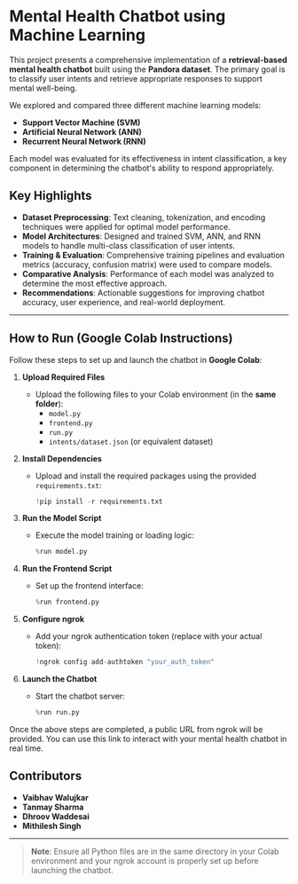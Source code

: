 # Mental Health Chatbot using Machine Learning

This project presents a comprehensive implementation of a **retrieval-based mental health chatbot** built using the **Pandora dataset**. The primary goal is to classify user intents and retrieve appropriate responses to support mental well-being.

We explored and compared three different machine learning models:
-  **Support Vector Machine (SVM)**
-  **Artificial Neural Network (ANN)**
-  **Recurrent Neural Network (RNN)**

Each model was evaluated for its effectiveness in intent classification, a key component in determining the chatbot's ability to respond appropriately.

##  Key Highlights

- **Dataset Preprocessing**: Text cleaning, tokenization, and encoding techniques were applied for optimal model performance.
- **Model Architectures**: Designed and trained SVM, ANN, and RNN models to handle multi-class classification of user intents.
- **Training & Evaluation**: Comprehensive training pipelines and evaluation metrics (accuracy, confusion matrix) were used to compare models.
- **Comparative Analysis**: Performance of each model was analyzed to determine the most effective approach.
- **Recommendations**: Actionable suggestions for improving chatbot accuracy, user experience, and real-world deployment.

---

##  How to Run (Google Colab Instructions)

Follow these steps to set up and launch the chatbot in **Google Colab**:

1. **Upload Required Files**
   - Upload the following files to your Colab environment (in the **same folder**):
     - `model.py`
     - `frontend.py`
     - `run.py`
     - `intents/dataset.json` (or equivalent dataset)

2. **Install Dependencies**
   - Upload and install the required packages using the provided `requirements.txt`:
     ```python
     !pip install -r requirements.txt
     ```

3. **Run the Model Script**
   - Execute the model training or loading logic:
     ```python
     %run model.py
     ```

4. **Run the Frontend Script**
   - Set up the frontend interface:
     ```python
     %run frontend.py
     ```

5. **Configure ngrok**
   - Add your ngrok authentication token (replace with your actual token):
     ```python
     !ngrok config add-authtoken "your_auth_token"
     ```

6. **Launch the Chatbot**
   - Start the chatbot server:
     ```python
     %run run.py
     ```

Once the above steps are completed, a public URL from ngrok will be provided. You can use this link to interact with your mental health chatbot in real time.

##  Contributors

- **Vaibhav Walujkar**
- **Tanmay Sharma**
- **Dhroov Waddesai**
- **Mithilesh Singh**


---
>  **Note**: Ensure all Python files are in the same directory in your Colab environment and your ngrok account is properly set up before launching the chatbot.
